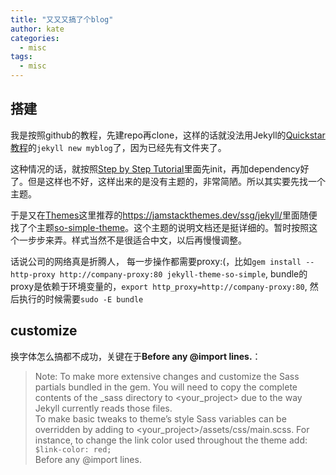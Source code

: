 ```yaml
---
title: "又又又搞了个blog"
author: kate
categories:
  - misc
tags:
  - misc
---
```


## 搭建

我是按照github的教程，先建repo再clone，这样的话就没法用Jekyll的[Quickstar教程](https://jekyllrb.com/docs/)的`jekyll new myblog`了，因为已经先有文件夹了。

这种情况的话，就按照[Step by Step Tutorial](https://jekyllrb.com/docs/step-by-step/01-setup/)里面先init，再加dependency好了。但是这样也不好，这样出来的是没有主题的，非常简陋。所以其实要先找一个主题。

于是又在[Themes](https://jekyllrb.com/docs/themes/)这里推荐的<https://jamstackthemes.dev/ssg/jekyll/>里面随便找了个主题[so-simple-theme](https://github.com/mmistakes/so-simple-theme)。这个主题的说明文档还是挺详细的。暂时按照这个一步步来弄。样式当然不是很适合中文，以后再慢慢调整。

话说公司的网络真是折腾人， 每一步操作都需要proxy:(，比如`gem install --http-proxy http://company-proxy:80 jekyll-theme-so-simple`, bundle的proxy是依赖于环境变量的，`export http_proxy=http://company-proxy:80`, 然后执行的时候需要`sudo -E bundle`

## customize

换字体怎么搞都不成功，关键在于**Before any @import lines.**：
> Note: To make more extensive changes and customize the Sass partials bundled in the gem. You will need to copy the complete contents of the _sass directory to <your_project> due to the way Jekyll currently reads those files.  
> To make basic tweaks to theme’s style Sass variables can be overridden by adding to <your_project>/assets/css/main.scss. For instance, to change the link color used throughout the theme add:  
> `$link-color: red;`  
> Before any @import lines.
